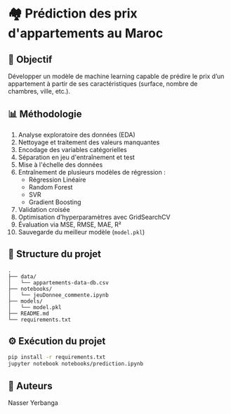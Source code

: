 # 🏘️ Prédiction des prix d'appartements au Maroc

## 📌 Objectif
Développer un modèle de machine learning capable de prédire le prix d’un appartement à partir de ses caractéristiques (surface, nombre de chambres, ville, etc.).

## 📊 Méthodologie

1. Analyse exploratoire des données (EDA)
2. Nettoyage et traitement des valeurs manquantes
3. Encodage des variables catégorielles
4. Séparation en jeu d'entraînement et test
5. Mise à l'échelle des données
6. Entraînement de plusieurs modèles de régression :
   - Régression Linéaire
   - Random Forest
   - SVR
   - Gradient Boosting
7. Validation croisée
8. Optimisation d’hyperparamètres avec GridSearchCV
9. Évaluation via MSE, RMSE, MAE, R²
10. Sauvegarde du meilleur modèle (`model.pkl`)

## 📁 Structure du projet

```
.
├── data/
│   └── appartements-data-db.csv
├── notebooks/
│   └── jeuDonnee_commente.ipynb
├── models/
│   └── model.pkl
├── README.md
└── requirements.txt
```

## ⚙️ Exécution du projet

```bash
pip install -r requirements.txt
jupyter notebook notebooks/prediction.ipynb
```

## 🧪 Auteurs
Nasser Yerbanga
